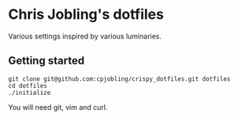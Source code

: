 # Chris Jobling's dotfiles

Various settings inspired by various luminaries.

## Getting started

    git clone git@github.com:cpjobling/crispy_dotfiles.git dotfiles
    cd dotfiles
    ./initialize

You will need git, vim and curl.
